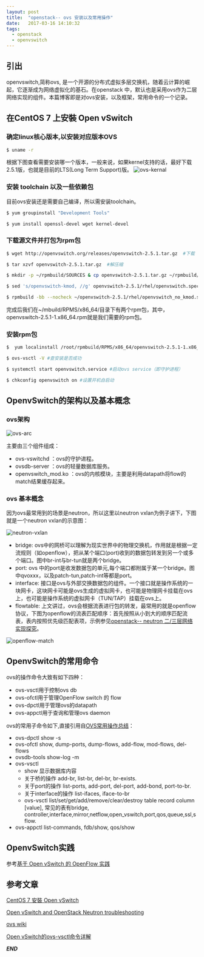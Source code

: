 ```yaml
---
layout: post
title:  "openstack-- ovs 安装以及常用操作"
date:   2017-03-16 14:10:32
tags: 
  - openstack
  - openvswitch
---
```




## 引出
openvswitch,简称ovs, 是一个开源的分布式虚拟多层交换机，随着云计算的崛起，它逐渐成为网络虚拟化的基石。在openstack 中，默认也是采用ovs作为二层网络实现的组件。本篇博客即是对ovs安装，以及框架，常用命令的一个记录。


## 在CentOS 7 上安裝 Open vSwitch

### 确定linux核心版本,以安装对应版本OVS

```bash
$ uname -r
```
根据下图查看需要安装哪一个版本，一般来说，如果kernel支持的话，最好下载2.5.1版，也就是目前的LTS(Long Term Support)版。
![ovs-kernal](http://7xrnwq.com1.z0.glb.clouddn.com/2017-03-16-ovs-kernal.png)

### 安装 toolchain 以及一些依赖包

目前ovs安装还是需要自己编译，所以需安装toolchain。

```bash
$ yum groupinstall "Development Tools"

$ yum install openssl-devel wget kernel-devel
```


### 下载源文件并打包为rpm包
```bash
$ wget http://openvswitch.org/releases/openvswitch-2.5.1.tar.gz  #下载

$ tar xzvf openvswitch-2.5.1.tar.gz  #解压缩

$ mkdir -p ~/rpmbuild/SOURCES & cp openvswitch-2.5.1.tar.gz ~/rpmbuild/SOURCES/  #创建一个打包目录并复制源文件

$ sed 's/openvswitch-kmod, //g' openvswitch-2.5.1/rhel/openvswitch.spec > openvswitch-2.5.1/rhel/openvswitch_no_kmod.spec # 修改spec文件

$ rpmbuild -bb --nocheck ~/openvswitch-2.5.1/rhel/openvswitch_no_kmod.spec # 打包
```

完成后我们在~/mbuild/RPMS/x86_64/目录下有两个rpm包，其中，openvswitch-2.5.1-1.x86_64.rpm就是我们需要的rpm包。


### 安装rpm包

```bash
$  yum localinstall /root/rpmbuild/RPMS/x86_64/openvswitch-2.5.1-1.x86_64.rpm

$ ovs-vsctl -V #查安装是否成功

$ systemctl start openvswitch.service #启动ovs service（即守护进程）

$ chkconfig openvswitch on #设置开机自启动

```



## OpenvSwitch的架构以及基本概念


### ovs架构

![ovs-arc](http://7xrnwq.com1.z0.glb.clouddn.com/2017-03-16-openvswitch-arch.png)

主要由三个组件组成：

- ovs-vswitchd ：ovs的守护进程。
- ovsdb-server ：ovs的轻量数据库服务。
- openvswitch_mod.ko ：ovs的内核模块，主要是利用datapath将flow的match结果缓存起来。


### ovs 基本概念

因为ovs最常用到的场景是neutron，所以这里以neutron vxlan为例子讲下，下图就是一个neutron vxlan的示意图：

![neutron-vxlan](http://7xrnwq.com1.z0.glb.clouddn.com/2017-03-16-neutron-vxlan.png)


 - bridge: ovs中的网桥可以理解为现实世界中的物理交换机，作用就是根据一定流规则（如openflow），把从某个端口(port)收到的数据包转发到另一个或多个端口。图中br-int与br-tun就是两个bridge。
 - port: ovs 中的port是收发数据包的单元,每个端口都附属于某一个bridge。图中qvoxxx，以及patch-tun,patch-int等都是port。
 - interface: 接口是ovs与外部交换数据包的组件。一个接口就是操作系统的一块网卡，这块网卡可能是ovs生成的虚拟网卡，也可能是物理网卡挂载在ovs上，也可能是操作系统的虚拟网卡（TUN/TAP）挂载在ovs上。
 - flowtable: 上文讲过，ovs会根据流表进行包的转发，最常用的就是openflow协议，下图为openflow的流表匹配顺序：首先按照从小到大的顺序匹配流表，表内按照优先级匹配表项，示例参见[openstack-- neutron 二/三层网络实现探究](https://zhangchenchen.github.io/2017/02/12/neutron-layer2-3-realization-discovry/)。

  ![openflow-match](http://7xrnwq.com1.z0.glb.clouddn.com/2017-03-16-openvswitch-openflow-match.png)

## OpenvSwitch的常用命令

ovs的操作命令大致有如下四种：

- ovs-vsctl用于控制ovs db
- ovs-ofctl用于管理OpenFlow switch 的 flow
- ovs-dpctl用于管理ovs的datapath
- ovs-appctl用于查询和管理ovs daemon

ovs的常用子命令如下,直接引用自[OVS常用操作总结](http://fishcried.com/2016-02-09/openvswitch-ops-guide/)：

- ovs-dpctl show -s
- ovs-ofctl show, dump-ports, dump-flows, add-flow, mod-flows, del-flows
- ovsdb-tools show-log -m
- ovs-vsctl
    - show 显示数据库内容
    - 关于桥的操作 add-br, list-br, del-br, br-exists.
    - 关于port的操作 list-ports, add-port, del-port, add-bond, port-to-br.
    - 关于interface的操作 list-ifaces, iface-to-br
    - ovs-vsctl list/set/get/add/remove/clear/destroy table record column [value], 常见的表有bridge, controller,interface,mirror,netflow,open_vswitch,port,qos,queue,ssl,sflow.
- ovs-appctl list-commands, fdb/show, qos/show



## OpenvSwitch实践

参考[基于 Open vSwitch 的 OpenFlow 实践](http://www.ibm.com/developerworks/cn/cloud/library/1401_zhaoyi_openswitch/index.html)



## 参考文章


[CentOS 7 安裝 Open vSwitch](http://qbsuranalang.blogspot.com/2016/11/centos-7-open-vswitch.html)

[Open vSwitch and OpenStack Neutron troubleshooting](http://www.yet.org/2014/09/openvswitch-troubleshooting/)

[ovs wiki](https://en.wikipedia.org/wiki/Open_vSwitch)

[Open vSwitch的ovs-vsctl命令详解](http://www.rendoumi.com/open-vswitchde-ovs-vsctlming-ling-xiang-jie/)



***END***
